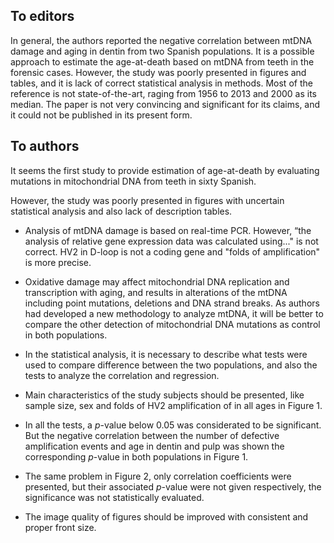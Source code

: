 ## To editors

In general, the authors reported the negative correlation between mtDNA damage and aging in dentin from two Spanish populations. It is a possible approach to estimate the age-at-death based on mtDNA from teeth in the forensic cases. However, the study was poorly presented in figures and tables, and it is lack of correct statistical analysis in methods. Most of the reference is not state-of-the-art, raging from 1956 to 2013 and 2000 as its median. The paper is not very convincing and significant for its claims, and it could not be published in its present form. 

## To authors

It seems the first study to provide estimation of age-at-death by evaluating mutations in mitochondrial DNA from teeth in sixty Spanish. 

However, the study was poorly presented in figures with uncertain statistical analysis and also lack of description tables.

- Analysis of mtDNA damage is based on real-time PCR. However, “the analysis of relative gene expression data was calculated using..." is not correct. HV2 in D-loop is not a coding gene and "folds of amplification" is more precise.

- Oxidative damage may affect mitochondrial DNA replication and transcription with aging, and results in alterations of the mtDNA including point mutations, deletions and DNA strand breaks. As authors had developed a new methodology to analyze mtDNA, it will be better to compare the other detection of mitochondrial DNA mutations as control in both populations.

- In the statistical analysis, it is necessary to describe what tests were used to compare difference between the two populations, and also the tests to analyze the correlation and regression. 

- Main characteristics of the study subjects should be presented, like sample size, sex and folds of HV2 amplification of in all ages in Figure 1.

- In all the tests, a *p*-value below 0.05 was considerated to be significant. But the negative correlation between the number of defective amplification events and age in dentin and pulp was shown the corresponding *p*-value in both populations in Figure 1. 

- The same problem in Figure 2, only correlation coefficients were presented, but their associated *p*-value were not given respectively, the significance was not statistically evaluated.
 
- The image quality of figures should be improved with consistent and proper front size.
